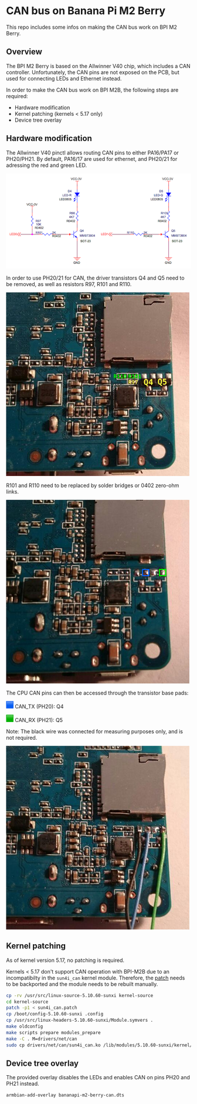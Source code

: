 # CAN bus on Banana Pi M2 Berry

This repo includes some infos on making the CAN bus work on BPI M2 Berry.

## Overview

The BPI M2 Berry is based on the Allwinner V40 chip, which includes a CAN controller.
Unfortunately, the CAN pins are not exposed on the PCB, but used for connecting LEDs
and Ethernet instead.

In order to make the CAN bus work on BPI M2B, the following steps are required:

- Hardware modification
- Kernel patching (kernels < 5.17 only)
- Device tree overlay

## Hardware modification

The Allwinner V40 pinctl allows routing CAN pins to either PA16/PA17 or PH20/PH21.
By default, PA16/17 are used for ethernet, and PH20/21 for adressing the red and green LED.

![Schematic for pins PH20 and PH21](img/schematic.png)

In order to use PH20/21 for CAN, the driver transistors Q4 and Q5 need to be removed,
as well as resistors R97, R101 and R110.

![PCB before modification](img/1.png)

R101 and R110 need to be replaced by solder bridges or 0402 zero-ohm links.

![Components removed](img/2.png)

The CPU CAN pins can then be accessed through the transistor base pads:

![Blue square](img/blue.png) CAN_TX (PH20): Q4

![Green square](img/green.png) CAN_RX (PH21): Q5

Note: The black wire was connected for measuring purposes only, and is not required.

![CAN pins exposed](img/3.png)


## Kernel patching

As of kernel version 5.17, no patching is required.

Kernels < 5.17 don't support CAN operation with BPI-M2B due to an incompatibilty
in the `sun4i_can` kernel module. Therefore, the [patch](https://lore.kernel.org/linux-arm-kernel/20220111155709.56501-2-boger@wirenboard.com/)
needs to be backported and the module needs to be rebuilt manually.

```sh
cp -rv /usr/src/linux-source-5.10.60-sunxi kernel-source
cd kernel-source
patch -p1 < sun4i_can.patch
cp /boot/config-5.10.60-sunxi .config
cp /usr/src/linux-headers-5.10.60-sunxi/Module.symvers .
make oldconfig
make scripts prepare modules_prepare
make -C . M=drivers/net/can
sudo cp drivers/net/can/sun4i_can.ko /lib/modules/5.10.60-sunxi/kernel/net/can/
```
  
## Device tree overlay  

The provided overlay disables the LEDs and enables CAN on pins PH20 and PH21 instead.

```sh
armbian-add-overlay bananapi-m2-berry-can.dts
```

